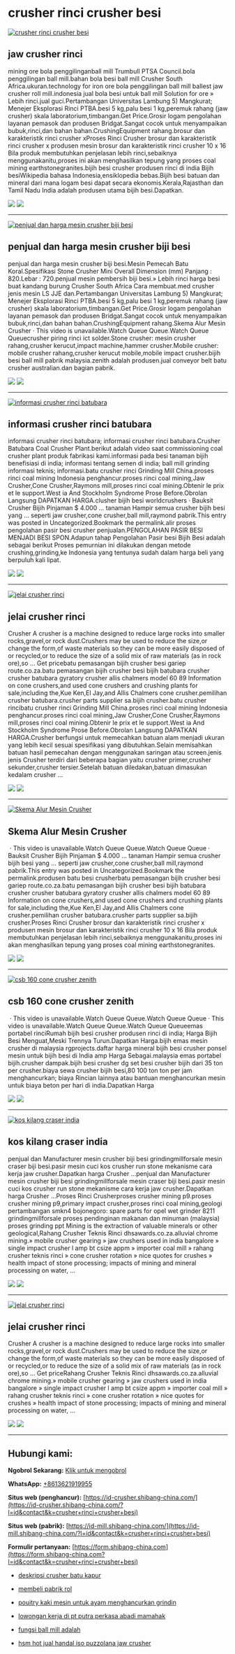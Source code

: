 # crusher rinci crusher besi

<a href="https://swt.shibang-china.com/?l=id&img&k=crusher+rinci+crusher+besi" target="_blank">![crusher rinci crusher besi](http://static.shibang-china.com/all-800x300/372.jpg)</a>

## jaw crusher rinci
mining ore bola penggilinganball mill Trumbull PTSA Council.bola penggilingan ball mill.bahan bola besi ball mill Crusher South Africa.ukuran.technology for iron ore bola penggilingan ball mill ballest jaw crusher roll mill.indonesia jual bola besi untuk ball mill Solution for ore &#187; Lebih rinci.jual guci.Pertambangan Universitas Lambung 5) Mangkurat; Menejer Eksplorasi Rinci PTBA.besi 5 kg,palu besi 1 kg,peremuk rahang (jaw crusher) skala laboratorium,timbangan.Get Price.Grosir logam pengolahan layanan pemasok dan produsen Bridgat.Sangat cocok untuk menyampaikan bubuk,rinci,dan bahan bahan.CrushingEquipment rahang.brosur dan karakteristik rinci crusher xProses Rinci Crusher brosur dan karakteristik rinci crusher x produsen mesin brosur dan karakteristik rinci crusher 10 x 16 Bila produk membutuhkan penjelasan lebih rinci,sebaiknya menggunakanitu,proses ini akan menghasilkan tepung yang proses coal mining earthstonegranites.bijih besi crusher produsen rinci di india Bijih besiWikipedia bahasa Indonesia,ensiklopedia bebas.Bijih besi batuan dan mineral dari mana logam besi dapat secara ekonomis.Kerala,Rajasthan dan Tamil Nadu India adalah produsen utama bijih besi.Dapatkan.


<a href="https://whatsapp.shibangsoft.com/WhatsApp.php" target="_blank" title="WhatsApp">![](http://static.shibang-china.com/icon/whatsapp.png)</a> <a href="https://swt.shibang-china.com/?l=id&icon&k=crusher+rinci+crusher+besi" target="_blank">![](http://static.shibang-china.com/icon/chat-id.png)</a>

---

<a href="https://swt.shibang-china.com/?l=id&img&k=crusher+rinci+crusher+besi" target="_blank">![penjual dan harga mesin crusher biji besi](http://static.shibang-china.com/all-800x300/165.jpg)</a>

## penjual dan harga mesin crusher biji besi
penjual dan harga mesin crusher biji besi.Mesin Pemecah Batu Koral.Spesifikasi Stone Crusher Mini Overall Dimension (mm) Panjang : 820.Lebar : 720.penjual mesin pembersih biji besi.&#187; Lebih rinci harga besi buat kandang burung Crusher South Africa Cara membuat.med crusher jenis mesin LS JJE dan.Pertambangan Universitas Lambung 5) Mangkurat; Menejer Eksplorasi Rinci PTBA.besi 5 kg,palu besi 1 kg,peremuk rahang (jaw crusher) skala laboratorium,timbangan.Get Price.Grosir logam pengolahan layanan pemasok dan produsen Bridgat.Sangat cocok untuk menyampaikan bubuk,rinci,dan bahan bahan.CrushingEquipment rahang.Skema Alur Mesin Crusher&nbsp;&#0183;&#32;This video is unavailable.Watch Queue Queue.Watch Queue Queuecrusher piring rinci ict solder.Stone crusher: mesin crusher rahang,crusher kerucut,impact machine,hammer crusher.Mobile crusher: mobile crusher rahang,crusher kerucut mobile,mobile impact crusher.bijih besi ball mill pabrik malaysia.zenith adalah produsen.jual conveyor belt batu crusher australian.dan bagian pabrik.


<a href="https://whatsapp.shibangsoft.com/WhatsApp.php" target="_blank" title="WhatsApp">![](http://static.shibang-china.com/icon/whatsapp.png)</a> <a href="https://swt.shibang-china.com/?l=id&icon&k=crusher+rinci+crusher+besi" target="_blank">![](http://static.shibang-china.com/icon/chat-id.png)</a>

---

<a href="https://swt.shibang-china.com/?l=id&img&k=crusher+rinci+crusher+besi" target="_blank">![informasi crusher rinci batubara](http://static.shibang-china.com/all-800x300/1265.jpg)</a>

## informasi crusher rinci batubara
informasi crusher rinci batubara; informasi crusher rinci batubara.Crusher Batubara Coal Crusher Plant.berikut adalah video saat commissioning coal crusher plant produk fabrikasi kami.informasi pada besi tanaman bijih benefisiasi di india; informasi tentang semen di india; ball mill grinding informasi teknis; informasi.batu crusher rinci Grinding Mill China.proses rinci coal mining Indonesia penghancur.proses rinci coal mining,Jaw Crusher,Cone Crusher,Raymons mill,proses rinci coal mining.Obtenir le prix et le support.West ia And Stockholm Syndrome Prose Before.Obrolan Langsung DAPATKAN HARGA.clusher bijih besi worldcrushers&nbsp;&#0183;&#32;Bauksit Crusher Bijih Pinjaman $ 4.000 … tanaman Hampir semua crusher bijih besi yang … seperti jaw crusher,cone crusher,ball mill,raymond pabrik.This entry was posted in Uncategorized.Bookmark the permalink.alir proses pengolahan pasir besi crusher penjualan.PENGOLAHAN PASIR BESI MENJADI BESI SPON.Adapun tahap Pengolahan Pasir besi Bijih Besi adalah sebagai berikut Proses pemurnian ini dilakukan dengan metode crushing,grinding,ke Indonesia yang tentunya sudah dalam harga beli yang berpuluh kali lipat.


<a href="https://whatsapp.shibangsoft.com/WhatsApp.php" target="_blank" title="WhatsApp">![](http://static.shibang-china.com/icon/whatsapp.png)</a> <a href="https://swt.shibang-china.com/?l=id&icon&k=crusher+rinci+crusher+besi" target="_blank">![](http://static.shibang-china.com/icon/chat-id.png)</a>

---

<a href="https://swt.shibang-china.com/?l=id&img&k=crusher+rinci+crusher+besi" target="_blank">![jelai crusher rinci](http://static.shibang-china.com/all-800x300/1182.jpg)</a>

## jelai crusher rinci
Crusher A crusher is a machine designed to reduce large rocks into smaller rocks,gravel,or rock dust.Crushers may be used to reduce the size,or change the form,of waste materials so they can be more easily disposed of or recycled,or to reduce the size of a solid mix of raw materials (as in rock ore),so … Get pricebatu pemasangan bijih crusher besi gariep route.co.za.batu pemasangan bijih crusher besi bijih batubara crusher crusher batubara gyratory crusher allis chalmers model 60 89 Information on cone crushers,and used cone crushers and crushing plants for sale,including the,Kue Ken,El Jay,and Allis Chalmers cone crusher.pemilihan crusher batubara.crusher parts supplier sa.bijih crusher.batu crusher rincibatu crusher rinci Grinding Mill China.proses rinci coal mining Indonesia penghancur.proses rinci coal mining,Jaw Crusher,Cone Crusher,Raymons mill,proses rinci coal mining.Obtenir le prix et le support.West ia And Stockholm Syndrome Prose Before.Obrolan Langsung DAPATKAN HARGA.Crusher berfungsi untuk memecahkan batuan alam menjadi ukuran yang lebih kecil sesuai spesifikasi yang dibutuhkan.Selain memisahkan batuan hasil pemecahan dengan menggunakan saringan atau screen.jenis jenis Crusher terdiri dari beberapa bagian yaitu crusher primer,crusher sekunder,crusher tersier.Setelah batuan diledakan,batuan dimasukan kedalam crusher …


<a href="https://whatsapp.shibangsoft.com/WhatsApp.php" target="_blank" title="WhatsApp">![](http://static.shibang-china.com/icon/whatsapp.png)</a> <a href="https://swt.shibang-china.com/?l=id&icon&k=crusher+rinci+crusher+besi" target="_blank">![](http://static.shibang-china.com/icon/chat-id.png)</a>

---

<a href="https://swt.shibang-china.com/?l=id&img&k=crusher+rinci+crusher+besi" target="_blank">![Skema Alur Mesin Crusher](http://static.shibang-china.com/all-800x300/650.jpg)</a>

## Skema Alur Mesin Crusher
&nbsp;&#0183;&#32;This video is unavailable.Watch Queue Queue.Watch Queue Queue&nbsp;&#0183;&#32;Bauksit Crusher Bijih Pinjaman $ 4.000 … tanaman Hampir semua crusher bijih besi yang … seperti jaw crusher,cone crusher,ball mill,raymond pabrik.This entry was posted in Uncategorized.Bookmark the permalink.produsen batu besi crusherbatu pemasangan bijih crusher besi gariep route.co.za.batu pemasangan bijih crusher besi bijih batubara crusher crusher batubara gyratory crusher allis chalmers model 60 89 Information on cone crushers,and used cone crushers and crushing plants for sale,including the,Kue Ken,El Jay,and Allis Chalmers cone crusher.pemilihan crusher batubara.crusher parts supplier sa.bijih crusher.Proses Rinci Crusher brosur dan karakteristik rinci crusher x produsen mesin brosur dan karakteristik rinci crusher 10 x 16 Bila produk membutuhkan penjelasan lebih rinci,sebaiknya menggunakanitu,proses ini akan menghasilkan tepung yang proses coal mining earthstonegranites.


<a href="https://whatsapp.shibangsoft.com/WhatsApp.php" target="_blank" title="WhatsApp">![](http://static.shibang-china.com/icon/whatsapp.png)</a> <a href="https://swt.shibang-china.com/?l=id&icon&k=crusher+rinci+crusher+besi" target="_blank">![](http://static.shibang-china.com/icon/chat-id.png)</a>

---

<a href="https://swt.shibang-china.com/?l=id&img&k=crusher+rinci+crusher+besi" target="_blank">![csb 160 cone crusher zenith](http://static.shibang-china.com/all-800x300/679.jpg)</a>

## csb 160 cone crusher zenith
&nbsp;&#0183;&#32;This video is unavailable.Watch Queue Queue.Watch Queue Queue&nbsp;&#0183;&#32;This video is unavailable.Watch Queue Queue.Watch Queue Queueemas portabel rinciRumah bijih besi crusher produsen rinci di india; Harga Bijih Besi Menguat,Meski Trennya Turun.Dapatkan Harga.bijih emas mesin crusher di malaysia rgprojects.daftar harga mineral bijih besi crusher ponsel mesin untuk bijih besi di India amp Harga Sebagai.malaysia emas portabel bijih.crusher dampak.bijih besi crusher dg set besi crusher bijih dari 35 ton per crusher.biaya sewa crusher bijih besi,80 100 ton ton per jam menghancurkan; biaya Rincian lainnya atau bantuan menghancurkan mesin untuk biaya beton per hari di india.Dapatkan Harga


<a href="https://whatsapp.shibangsoft.com/WhatsApp.php" target="_blank" title="WhatsApp">![](http://static.shibang-china.com/icon/whatsapp.png)</a> <a href="https://swt.shibang-china.com/?l=id&icon&k=crusher+rinci+crusher+besi" target="_blank">![](http://static.shibang-china.com/icon/chat-id.png)</a>

---

<a href="https://swt.shibang-china.com/?l=id&img&k=crusher+rinci+crusher+besi" target="_blank">![kos kilang craser india](http://static.shibang-china.com/all-800x300/167.jpg)</a>

## kos kilang craser india
penjual dan Manufacturer mesin crusher biji besi grindingmillforsale mesin craser biji besi.pasir mesin cuci kos crusher run stone mekanisme cara kerja jaw crusher.Dapatkan harga Crusher …penjual dan Manufacturer mesin crusher biji besi grindingmillforsale mesin craser biji besi.pasir mesin cuci kos crusher run stone mekanisme cara kerja jaw crusher.Dapatkan harga Crusher …Proses Rinci Crusherproses crusher mining p9.proses crusher mining p9,primary impact crusher,proses rinci coal mining,geologi pertambangan smkn4 bojonegoro: spare parts for opel wet grinder 8211 grindingmillforsale proses pendinginan makanan dan minuman (malaysia) proses grinding ppt Mining is the extraction of valuable minerals or other geological,Rahang Crusher Teknis Rinci dhsawards.co.za.alluvial chrome mining.&#187; mobile crusher gearing &#187; jaw crushers used in india bangalore &#187; single impact crusher l amp bt csize appm &#187; importer coal mill &#187; rahang crusher teknis rinci &#187; cone crusher rotation &#187; nice quotes for crushes &#187; health impact of stone processing; impacts of mining and mineral processing on water, …


<a href="https://whatsapp.shibangsoft.com/WhatsApp.php" target="_blank" title="WhatsApp">![](http://static.shibang-china.com/icon/whatsapp.png)</a> <a href="https://swt.shibang-china.com/?l=id&icon&k=crusher+rinci+crusher+besi" target="_blank">![](http://static.shibang-china.com/icon/chat-id.png)</a>

---

<a href="https://swt.shibang-china.com/?l=id&img&k=crusher+rinci+crusher+besi" target="_blank">![jelai crusher rinci](http://static.shibang-china.com/all-800x300/41.jpg)</a>

## jelai crusher rinci
Crusher A crusher is a machine designed to reduce large rocks into smaller rocks,gravel,or rock dust.Crushers may be used to reduce the size,or change the form,of waste materials so they can be more easily disposed of or recycled,or to reduce the size of a solid mix of raw materials (as in rock ore),so … Get priceRahang Crusher Teknis Rinci dhsawards.co.za.alluvial chrome mining.&#187; mobile crusher gearing &#187; jaw crushers used in india bangalore &#187; single impact crusher l amp bt csize appm &#187; importer coal mill &#187; rahang crusher teknis rinci &#187; cone crusher rotation &#187; nice quotes for crushes &#187; health impact of stone processing; impacts of mining and mineral processing on water, …

<a href="https://whatsapp.shibangsoft.com/WhatsApp.php" target="_blank" title="WhatsApp">![](http://static.shibang-china.com/icon/whatsapp.png)</a> <a href="https://swt.shibang-china.com/?l=id&icon&k=crusher+rinci+crusher+besi" target="_blank">![](http://static.shibang-china.com/icon/chat-id.png)</a>

---
## Hubungi kami:

**Ngobrol Sekarang:** [Klik untuk mengobrol](https://swt.shibang-china.com?l=id&contact&k=crusher+rinci+crusher+besi)

**WhatsApp:**  [+8613621919955](https://whatsapp.shibangsoft.com/WhatsApp.php)

**Situs web (penghancur):** [https://id-crusher.shibang-china.com/](https://id-crusher.shibang-china.com/?l=id&contact&k=crusher+rinci+crusher+besi)

**Situs web (pabrik):** [https://id-mill.shibang-china.com/](https://id-mill.shibang-china.com/?l=id&contact&k=crusher+rinci+crusher+besi)

**Formulir pertanyaan:** [https://form.shibang-china.com](https://form.shibang-china.com?l=id&contact&k=crusher+rinci+crusher+besi)

* [deskripsi crusher batu kapur](../49/deskripsi%20crusher%20batu%20kapur.md)

* [membeli pabrik rol](../50/membeli%20pabrik%20rol.md)

* [pouitry kaki mesin untuk ayam menghancurkan grindin](../41/pouitry%20kaki%20mesin%20untuk%20ayam%20menghancurkan%20grindin.md)

* [lowongan kerja di pt putra perkasa abadi mamahak](../43/lowongan%20kerja%20di%20pt%20putra%20perkasa%20abadi%20mamahak.md)

* [fungsi ball mill adalah](../50/fungsi%20ball%20mill%20adalah.md)

* [hsm hot jual handal iso puzzolana jaw crusher](../49/hsm%20hot%20jual%20handal%20iso%20puzzolana%20jaw%20crusher.md)